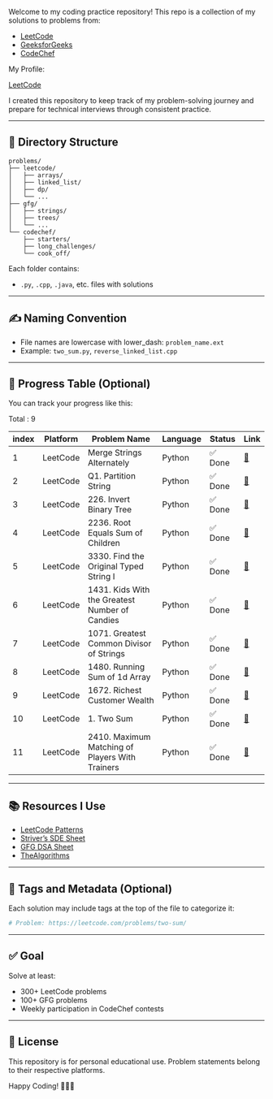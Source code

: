 Welcome to my coding practice repository! This repo is a collection of my solutions to problems from:

- [LeetCode](https://leetcode.com/)
- [GeeksforGeeks](https://www.geeksforgeeks.org/)
- [CodeChef](https://www.codechef.com/)

My Profile:

[LeetCode](https://leetcode.com/u/adesh_brox/) 

I created this repository to keep track of my problem-solving journey and prepare for technical interviews through consistent practice.

---

## 📁 Directory Structure

```plaintext
problems/
├── leetcode/
│   ├── arrays/
│   ├── linked_list/
│   ├── dp/
│   └── ...
├── gfg/
│   ├── strings/
│   ├── trees/
│   └── ...
└── codechef/
    ├── starters/
    ├── long_challenges/
    └── cook_off/
````

Each folder contains:

* `.py`, `.cpp`, `.java`, etc. files with solutions
---

## ✍️ Naming Convention

* File names are lowercase with lower_dash: `problem_name.ext`
* Example: `two_sum.py`, `reverse_linked_list.cpp`

---

## 📌 Progress Table (Optional)

You can track your progress like this:

Total : 9

index | Platform | Problem Name          | Language | Status | Link                                                  |
------| -------- | --------------------- | -------- | ------ | ----------------------------------------------------- |
1| LeetCode | Merge Strings Alternately              | Python   | ✅ Done | [🔗](https://leetcode.com/problems/merge-strings-alternately)           |
2| LeetCode | Q1. Partition String              | Python   | ✅ Done | [🔗](https://leetcode.com/contest/weekly-contest-456/problems/partition-string/)           |
3| LeetCode | 226. Invert Binary Tree              | Python   | ✅ Done | [🔗](https://leetcode.com/problems/invert-binary-tree/description/)           |
4| LeetCode | 2236. Root Equals Sum of Children              | Python   | ✅ Done | [🔗](https://leetcode.com/problems/root-equals-sum-of-children/description/)           |
5| LeetCode | 3330. Find the Original Typed String I              | Python   | ✅ Done | [🔗](https://leetcode.com/problems/find-the-original-typed-string-i/description/)           |
6| LeetCode | 1431. Kids With the Greatest Number of Candies           | Python   | ✅ Done | [🔗](https://leetcode.com/problems/kids-with-the-greatest-number-of-candies/description/)           |
7| LeetCode | 1071. Greatest Common Divisor of Strings             | Python   | ✅ Done | [🔗](https://leetcode.com/problems/greatest-common-divisor-of-strings/description/)           |
8| LeetCode | 1480. Running Sum of 1d Array             | Python   | ✅ Done | [🔗](https://leetcode.com/problems/running-sum-of-1d-array/description/)           |
9| LeetCode | 1672. Richest Customer Wealth             | Python   | ✅ Done | [🔗](https://leetcode.com/problems/richest-customer-wealth/description/)           |
10| LeetCode | 1. Two Sum            | Python   | ✅ Done | [🔗](https://leetcode.com/problems/two-sum/description/)           |
11| LeetCode | 2410. Maximum Matching of Players With Trainers           | Python   | ✅ Done | [🔗](https://leetcode.com/problems/maximum-matching-of-players-with-trainers/description/)           |









---

## 📚 Resources I Use

* [LeetCode Patterns](https://seanprashad.com/leetcode-patterns/)
* [Striver’s SDE Sheet](https://takeuforward.org/interviews/strivers-sde-sheet-top-coding-interview-problems/)
* [GFG DSA Sheet](https://www.geeksforgeeks.org/dsa-sheet-by-love-babbar/)
* [TheAlgorithms](https://github.com/TheAlgorithms)

---

## 🧠 Tags and Metadata (Optional)

Each solution may include tags at the top of the file to categorize it:

```python
# Problem: https://leetcode.com/problems/two-sum/
```

---

## ✅ Goal

Solve at least:

* 300+ LeetCode problems
* 100+ GFG problems
* Weekly participation in CodeChef contests

---

## 📄 License

This repository is for personal educational use. Problem statements belong to their respective platforms.


Happy Coding! 🧑‍💻🔥

